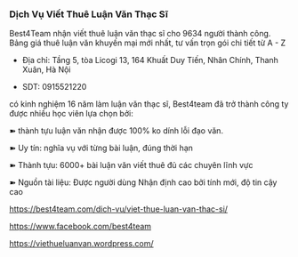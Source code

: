 ### Dịch Vụ Viết Thuê Luận Văn Thạc Sĩ

Best4Team nhận viết thuê luận văn thạc sĩ cho 9634 người thành công. Bảng giá thuê luận văn khuyến mại mới nhất, tư vấn trọn gói chi tiết từ A - Z

- Địa chỉ: Tầng 5, tòa Licogi 13, 164 Khuất Duy Tiến, Nhân Chính, Thanh Xuân, Hà Nội

- SDT: 0915521220

có kinh nghiệm 16 năm làm luận văn thạc sĩ, Best4team đã trở thành công ty được nhiều học viên lựa chọn bởi:

➽ thành tựu luận văn nhận được 100% ko dính lỗi đạo văn.

➽ Uy tín: nghĩa vụ với từng bài luận, đúng thời hạn

➽ Thành tựu: 6000+ bài luận văn viết thuê đủ các chuyên lĩnh vực

➽ Nguồn tài liệu: Được người dùng Nhận định cao bởi tính mới, độ tin cậy cao

https://best4team.com/dich-vu/viet-thue-luan-van-thac-si/

https://www.facebook.com/best4team

https://viethueluanvan.wordpress.com/
